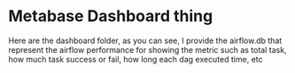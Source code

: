 # Metabase Dashboard thing

Here are the dashboard folder, as you can see, I provide the airflow.db that represent the airflow performance for showing the metric such as total task, how much task success or fail, how long each dag executed time, etc
